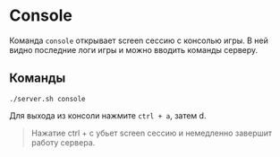 # Console
Команда `console` открывает screen сессию с консолью игры. В ней видно последние логи игры и можно вводить команды серверу.

## Команды

    ./server.sh console

Для выхода из консоли нажмите `ctrl + a`, затем d.

> Нажатие ctrl + c убьет screen сессию и немедленно завершит работу сервера.
